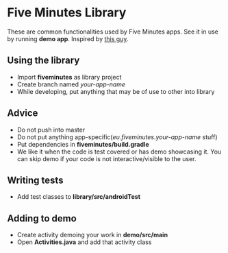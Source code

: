 # Five Minutes Library

These are common functionalities used by Five Minutes apps. See it in use by running **demo app**. Inspired by [this guy](http://www.matkostankovic.com/repository/images/_variations/3/3/3361562781e9d349d15df3cf4461229f_medium.jpg).

## Using the library

* Import **fiveminutes** as library project
* Create branch named _your-app-name_
* While developing, put anything that may be of use to other into library

## Advice

* Do not push into master
* Do not put anything app-specific(_eu.fiveminutes.your-app-name_ stuff)
* Put dependencies in **fiveminutes/build.gradle**
* We like it when the code is test covered or has demo showcasing it. You can skip demo if your code is not interactive/visible to the user.

## Writing tests

* Add test classes to **library/src/androidTest**

## Adding to demo

* Create activity demoing your work in **demo/src/main**
* Open **Activities.java** and add that activity class